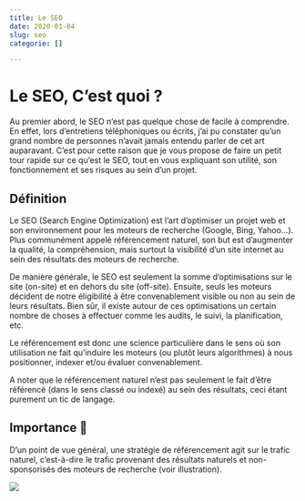 ```yaml
---
title: Le SEO
date: 2020-01-04
slug: seo
categorie: []

---
```

# Le SEO, C’est quoi ?

Au premier abord, le SEO n’est pas quelque chose de facile à comprendre. En effet, lors d’entretiens téléphoniques ou écrits, j’ai pu constater qu’un grand nombre de personnes n’avait jamais entendu parler de cet art auparavant. C’est pour cette raison que je vous propose de faire un petit tour rapide sur ce qu’est le SEO, tout en vous expliquant son utilité, son fonctionnement et ses risques au sein d’un projet.

## Définition

Le SEO (Search Engine Optimization) est l’art d’optimiser un projet web et son environnement pour les moteurs de recherche (Google, Bing, Yahoo…). Plus communément appelé référencement naturel, son but est d’augmenter la qualité, la compréhension, mais surtout la visibilité d’un site internet au sein des résultats des moteurs de recherche.

De manière générale, le SEO est seulement la somme d’optimisations sur le site (on-site) et en dehors du site (off-site). Ensuite, seuls les moteurs décident de notre éligibilité à être convenablement visible ou non au sein de leurs résultats. Bien sûr, il existe autour de ces optimisations un certain nombre de choses à effectuer comme les audits, le suivi, la planification, etc. 

Le référencement est donc une science particulière dans le sens où son utilisation ne fait qu’induire les moteurs (ou plutôt leurs algorithmes) à nous positionner, indexer et/ou évaluer convenablement.

A noter que le référencement naturel n’est pas seulement le fait d’être référencé (dans le sens classé ou indexé) au sein des résultats, ceci étant purement un tic de langage.

## Importance 🎁

D’un point de vue général, une stratégie de référencement agit sur le trafic naturel, c’est-à-dire le trafic provenant des résultats naturels et non-sponsorisés des moteurs de recherche (voir illustration).

![](/887559.jpg)